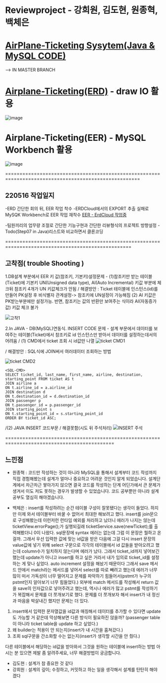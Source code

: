 # Reviewproject - 강희원, 김도현, 원종혁, 백체은
# [AirPlane-Ticketing Sysytem(Java & MySQL CODE)](https://github.com/Money1Kang/Miniproject2/tree/master)
--> IN MASTER BRANCH

# [Airplane-Ticketing(ERD)](https://app.diagrams.net/?libs=general;flowchart#HMoney1Kang%2FMiniproject2%2Fmain%2FAirplane-Ticketing(ERD)) - draw IO 활용
![image](https://user-images.githubusercontent.com/100591948/168666821-6ce95f46-3155-4082-9094-75ceb98eee4f.png)

# Airplane-Ticketing(EER) - MySQL Workbench 활용
![image](https://user-images.githubusercontent.com/100591948/168663262-f383d80c-4315-41cb-ba4d-3c1003171e9f.png)

=====================================================================================================

## 220516 작업일지
-ERD 간단한 회의 뒤, EER 작업 착수
-ERDCloud에서의 EXPORT 추출 실패로 MySQK Workbench로 EER 작업 재착수
 [EER - ErdCloud 작업중](https://www.erdcloud.com/d/yWaJWhivpzF5buTnb)
 
-팀원끼리의 업무량 조절로 간단한 기능구현과 간단한 리뷰형식의 프로젝트 방향설정
-Todo(Step07 in Java)리스트와 비교하면서 클론코딩

==================================================================================================
## 고착점( trouble Shooting )
1.DB설계 부분에서 EER 키 값(참조키, 기본키)설정문제 - (1)참조키만 받는 테이블(Ticket)에 기본키 UN(Unsigned data type), AI(Auto Incremental) 키값 부분에 체크뒤 참조키 4개가 UN 키값체크가 안됨 / 해결방안 : Ticket 테이블에 인스턴스(id)를  만들어 PK설정 후 비식별자 관계설정-> 참조키에 UN설정이 가능해짐 
(2) AI 키값은 PK받는부분에만 설정가능. 반면, 참조키는 값의 반환만 보여주는 식이라 AI(자동증가값) 키값 체크 불가

 ![고착1](https://user-images.githubusercontent.com/100591948/168669238-2d452207-00a6-47c5-8297-1123874069c1.png)

2.In JAVA - DB(MySQL)연동식. INSERT CODE 문제 - 설계 부문에서 데이터를 보여주는 테이블(Ticket)에서 참조키로 id 인스턴스만 받아서 데이터를 설정하는데서의 어려움 / (1) CMD에서 ticket 조회 시 id값만 나열
 ![ticket CMD1](https://user-images.githubusercontent.com/100591948/168673311-7d150951-9a11-4a0d-91ee-ce0c68ce1410.png)

 / 해결방안 : SQL식에 JOIN써서 여러데이터 조회하는 방법 

  ![ticket CMD2](https://user-images.githubusercontent.com/100591948/168673904-fd614c8b-40c4-421f-b4a5-6895d6dbfca8.png)
 
```
<SQL-CMD>
SELECT ticket_id, last_name, first_name, airline, destination, starting_point FROM ticket AS t 
JOIN airline a
ON t.airline_id = a.airline_id 
JOIN destination d
ON t.destination_id = d.destination_id
JOIN passenger p
ON t.passenger_id = p.passenger_id 
JOIN starting_point s
ON t.starting_point_id = s.starting_point_id
ORDER BY ticket_id ASC;
```
/(2) JAVA INSERT 코드부문 / 해결못함(시도 뒤 주석처리)
![INSERT 주석](https://user-images.githubusercontent.com/100591948/168671726-6ad69a92-e6c6-4718-a638-f15e653307a0.png)

============================================================================================

## 느낀점 
 - 원종혁 : 코드만 작성하는 것이 아니라 MySQL을 통해서 설계부터 코드 작성까지 직접 경험해봤는데 설계가 얼마나 중요하고 어려운 것인지 알게 되었습니다. 설계단계에서 차근차근 쌓아가지 않으면 결국 코드를 작성하는 단계 어딘가에서 큰 문제가 생겨서 이도 저도 못하는 경우가 발생할 수 있었습니다. 코드 공부뿐만 아니라 설계 공부도 열심히 해야겠습니다.

- 백체은 : insert를 작성하려는 순간 테이블 구성이 잘못됐다는 생각이 들었다. 하지만 이제 와서 테이블부터 바꿀 수 없어서 최대한 해보려고 했다.
  insert를 join문으로 구성해봤는데 이런저런 런타임 예외를 처리하고 났더니 에러가 나지는 않는데 ticketView.errorPage();가 실행되길래 ticketService.save(newTicket);를 출력해봤더니 0이 나왔다. sql문장에 syntax 에러는 없는데 그럼 이 문장은 뭘하고 온 걸까. 
  그래서 우선 입력한 값에 맞는 id값을 받은 다음에 그걸 다시 insert 문장의 value값에 넣기 위해 select 구문으로 각각의 테이블에서 id 값들을 받아오려고 했는데 column수가 일치하지 않는다며 에러가 났다. 그래서 ticket_id까지 넣어보긴 했는데 update가 아니고 insert를 하고 싶은 거라서 내가 임의로 ticket_id를 설정하는 게 맞나 싶었다. auto increment 설정을 해놨기 때문이다
그래서 save 메서드 안에서 match라는 메서드를 넣어서 select를 따로 빼려고 했는데 에러가 너무 많이 떠서 가독성이 너무 떨어지고 문제를 파악하기 힘들어서(pstmt가 누구의 pstmt인지 알아보기 너무 힘들었다.) 외부에 match 메서드를 작성해서 return 값을 save의 인자값으로 넣어주려고 했는데, 역시나 에러가 많고 pstmt를 작성하기가 복잡해서 문제를 더 쪼개보기로 했다.
 문제를 더 쪼개보자 해서 insert가 내 정신과 마음을 박살내긴 했지만 문제는 더 있다. 
1. insert에서 입력한 문자열값을 id값과 매칭해서 데이터를 추가할 수 있다면 update도 가능할 거 같은데 막상해보면 다른 방식이 필요하진 않을까? (passenger table이 아니라 ticket table을 update 하고 싶었다.)
2. 왜 builder는 적용이 안 되는지(insert가 내 시간을 훔쳐갔다.)
3. 조회 sql구문을 간소화할 수는 없는지(insert가 생각할 시간을 안 줬다.)

다른 테이블에서 해당하는 id값을 받아와서 그것을 원하는 테이블에 insert하는 방법 아시는 분 있으면 제발 좀 알려주세요, 너무 해결방법이 궁금합니다.

- 김도현 : 설계가 참 중요한 것 같다
- 강희원 : 설계의 깊이; 수정하고, 커밋하고 하는 일을 생각해서 설계를 탄탄히 해야겠다
